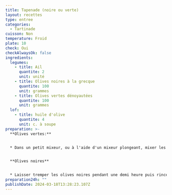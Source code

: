 ```yaml
---
title: Tapenade (noire ou verte)
layout: recettes
type: entree
categories:
  - Tartinade
cuisson: Non
temperature: Froid
plate: 10
check: Oui
checkAlwaysOk: false
ingredients:
  legumes:
    - title: Ail
      quantite: 2
      unit: unité
    - title: Olives noires à la grecque
      quantite: 100
      unit: grammes
    - title: Olives vertes dénoyautées
      quantite: 100
      unit: grammes
  lof:
    - title: huile d'olive
      quantite: 4
      unit: c. à soupe
preparation: >-
  **Olives vertes:**


  * Dans un petit mixeur, ou à l'aide d'un mixeur plongeant, mixer les olives vertes avec une gousse d'ail grossièrement hâchée et 2 CàS d'huile d'olive.


  **Olives noires**


  * Laisser tremper les olives noires pendant une demi heure puis rincez les bien. Mixer les avec une gousse d'ail et 2 CàS d'huile d'olive.
preparation24h: ""
publishDate: 2024-03-18T13:28:23.107Z
---
```


